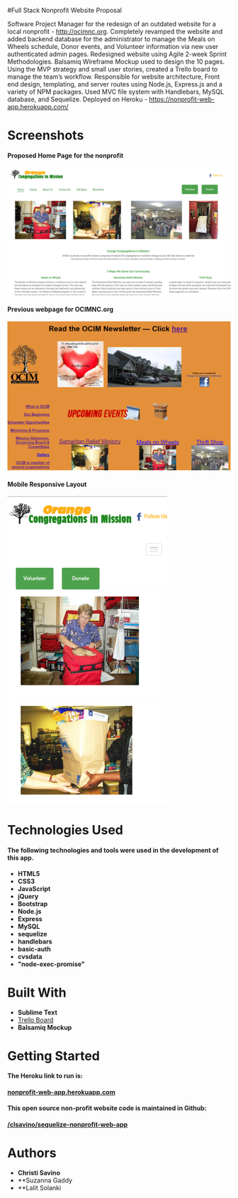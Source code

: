 #Full Stack Nonprofit Website Proposal

Software Project Manager for the redesign of an outdated website for a local nonprofit - http://ocimnc.org.
Completely revamped the website and added backend database for the administrator to manage the Meals on Wheels schedule, Donor events, and Volunteer information via new user authenticated admin pages.
Redesigned website using Agile 2-week Sprint Methodologies.
Balsamiq Wireframe Mockup used to design the 10 pages. Using the MVP strategy and small user stories, created a Trello board to manage the team’s workflow.
Responsible for website architecture, Front end design, templating, and server routes using Node.js, Express.js and a variety of NPM packages. Used MVC file system with Handlebars, MySQL database, and Sequelize.
Deployed on Heroku - https://nonprofit-web-app.herokuapp.com/

# Screenshots
#### Proposed Home Page for the nonprofit

![Alt text](public/assets/img/homeOcim.PNG?raw=true "Proposed Home Page using their photos")

#### Previous webpage for OCIMNC.org

![Alt text](public/assets/img/prevOcim.PNG?raw=true "Original webpage for OCIMNC.org")

#### Mobile Responsive Layout

![Alt text](public/assets/img/mobileResp.PNG?raw=true "Photo showing mobile responsive design")

# Technologies Used
#### The following technologies and tools were used in the development of this app.
* **HTML5**
* **CSS3**
* **JavaScript**
* **jQuery**
* **Bootstrap**
* **Node.js**
* **Express**
* **MySQL**
* **sequelize**
* **handlebars**
* **basic-auth**
* **cvsdata**
* **"node-exec-promise"**

# Built With
* **Sublime Text**
* [Trello Board](https://trello.com/b/HSVFzknl/nonprofit-web-app)
* **Balsamiq Mockup**

# Getting Started
#### The Heroku link to run is:
#### [nonprofit-web-app.herokuapp.com](https://nonprofit-web-app.herokuapp.com/index)

#### This open source non-profit website code is maintained in Github:
#### [/clsavino/sequelize-nonprofit-web-app](https://github.com/clsavino/GoodNewsAPISearch)

# Authors
* **Christi Savino**
* **Suzanna Gaddy
* **Lalit Solanki
